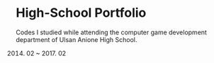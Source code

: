 # High-School Portfolio
Codes I studied while attending the computer game development department of Ulsan Anione High School.

2014. 02 ~ 2017. 02
